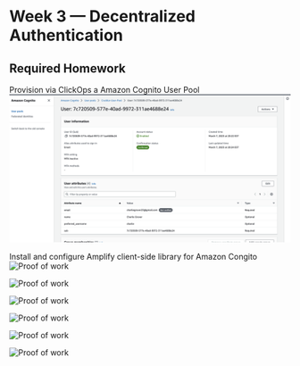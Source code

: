 # Week 3 — Decentralized Authentication

## Required Homework

Provision via ClickOps a Amazon Cognito User Pool
![Proof of work](assets%20week%203/Cognito%20verification%20week%203.png)


Install and configure Amplify client-side library for Amazon Congito
![Proof of work]()







![Proof of work]()



![Proof of work]()



![Proof of work]()




![Proof of work]()



![Proof of work]()
